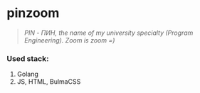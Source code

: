 # pinzoom

> _PIN - ПИН, the name of my university specialty (Program Engineering). Zoom is zoom =)_

### Used stack:
1. Golang
2. JS, HTML, BulmaCSS
